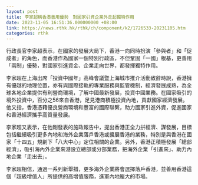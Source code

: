 ```yaml
---
layout: post
title: 李家超稱香港善用優勢　對國家引資企業外走起獨特作用
date: 2023-11-05 16:51:36.000000000 +08:00
link: https://news.rthk.hk/rthk/ch/component/k2/1726533-20231105.htm
categories: rthk
---
```


行政長官李家超表示，在國家的發展大局下，香港一向同時扮演「參與者」和「促成者」的角色，而香港作為國家一個特別行政區，不但鞏固「一國」根基，更善用「兩制」優勢，對國家引進資金、企業走向世界，都發揮獨特作用。

李家超在上海出席「投資中國年」高峰會議暨上海城市推介活動致辭時說，香港擁有優越的地理位置，亦有與國際接軌的專業服務與監管機制，經濟發展成熟，為全球各地企業提供有利營商環境，了解中國最新發展，投資中國業務。在國家吸引的境外投資中，百分之56來自香港，足見港商積極投資內地，貢獻國家經濟發展。他又指，香港憑藉優良營商環境和豐富的國際聯繫，助力國家引進外資，促進國家和香港經濟攜手高質量發展。

李家超又表示，在他剛發表的施政報告中，提出香港正全力拼經濟、謀發展，目標包括繼續吸引更多內地和海外企業落戶香港或擴展香港的業務，特別是與香港在國家「十四五」規劃下「八大中心」定位相關的企業。另外，香港正積極發展「總部經濟」，吸引海內外企業來港設立總部或分部業務，把海外企業「引進來」、助力內地企業「走出去」。

李家超相信，通過一系列新舉措，更多海外企業將會選擇落戶香港，並善用香港這個「超級增值人」所提供的高增值服務，進軍內地龐大的市場。
